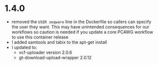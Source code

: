 # 1.4.0

* removed the `USER seqware` line in the Dockerfile so callers can specify the user they want. This may have unintended consequences for our workflows so caution is needed if you update a core PCAWG workflow to use this container release
* I added samtools and tabix to the apt-get install
* I updated to:
    * vcf-uploader version 2.0.6
    * gt-download-upload-wrapper 2.0.12
